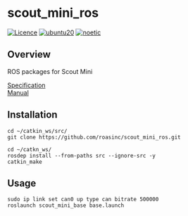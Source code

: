 # scout_mini_ros
[![Licence](https://img.shields.io/badge/License-BSD--3-green.svg)](https://opensource.org/license/bsd-3-clause/)
[![ubuntu20](https://img.shields.io/badge/-UBUNTU_20.04-orange?style=flat-square&logo=ubuntu&logoColor=white)](https://releases.ubuntu.com/focal/)
[![noetic](https://img.shields.io/badge/-NOETIC-blue?style=flat-square&logo=ros)](https://wiki.ros.org/noetic)

## Overview
ROS packages for Scout Mini

[Specification](https://roas.co.kr/scout-mini/)<br>
[Manual](https://docs.roas.co.kr/scout_mini.html)

## Installation
```
cd ~/catkin_ws/src/
git clone https://github.com/roasinc/scout_mini_ros.git

cd ~/catkn_ws/
rosdep install --from-paths src --ignore-src -y
catkin_make
```

## Usage
```
sudo ip link set can0 up type can bitrate 500000
roslaunch scout_mini_base base.launch
```
